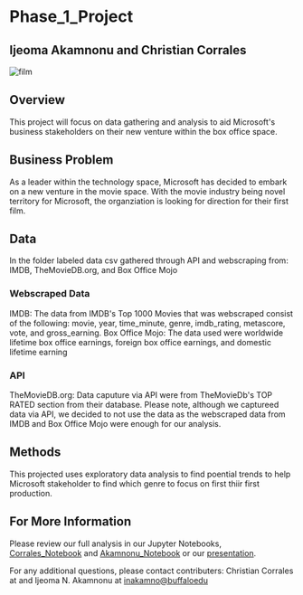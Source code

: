 # Phase_1_Project
## Ijeoma Akamnonu and Christian Corrales

![film](film_clipart_rolling_film.png)

## Overview
This project will focus on data gathering and analysis to aid Microsoft's business stakeholders on their new venture within the box office space.

## Business Problem
As a leader within the technology space, Microsoft has decided to embark on a new venture in the movie space. With the movie industry being novel territory for Microsoft, the organziation is looking for direction for their first film. 

## Data
In the folder labeled data csv gathered through API and webscraping from:
IMDB, TheMovieDB.org, and Box Office Mojo

### Webscraped Data
IMDB: The data from IMDB's Top 1000 Movies that was webscraped consist of the following: movie, year, time_minute, genre, imdb_rating, metascore, vote, and gross_earning.
Box Office Mojo: The data used were worldwide lifetime box office earnings, foreign box office earnings, and domestic lifetime earning

### API
TheMovieDB.org: Data caputure via API were from TheMovieDb's TOP RATED section from their database. Please note, although we captureed data via API, we decided to not use the data as the webscraped data from IMDB and Box Office Mojo were enough for our analysis.

## Methods
This projected uses exploratory data analysis to find poential trends to help Microsoft stakeholder to find which genre to focus on first thiir first production.

## For More Information
Please review our full analysis in our Jupyter Notebooks, [Corrales_Notebook]() and [Akamnonu_Notebook](Akams_phase_1_project.ipynb) or our [presentation]().

For any additional questions, please contact contributers:
Christian Corrales at and
Ijeoma N. Akamnonu at <inakamno@buffaloedu> 


